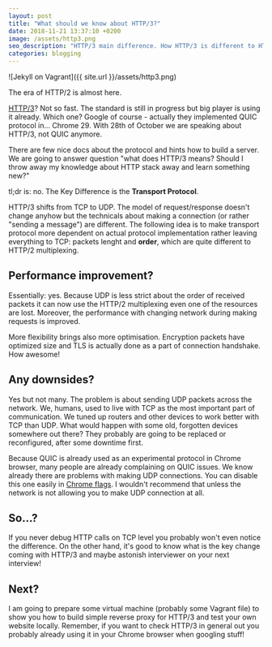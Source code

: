 ```yaml
---
layout: post
title: "What should we know about HTTP/3?"
date: 2018-11-21 13:37:10 +0200 
image: /assets/http3.png
seo_description: "HTTP/3 main difference. How HTTP/3 is different to HTTP/2"
categories: blogging
---
```


![Jekyll on Vagrant]({{ site.url }}/assets/http3.png)

The era of HTTP/2 is almost here.

[HTTP/3][2]? Not so fast. The standard is still in progress but big player is using it already. Which one? Google of course - actually they implemented QUIC protocol in... Chrome 29. With 28th of October we are speaking about HTTP/3, not QUIC anymore.

There are few nice docs about the protocol and hints how to build a server. We are going to answer question "what does HTTP/3 means? Should I throw away my knowledge about HTTP stack away and learn something new?"

tl;dr is: no. The Key Difference is the **Transport Protocol**.

<!-- more --> 

HTTP/3 shifts from TCP to UDP. The model of request/response doesn't change anyhow but the technicals about making a connection (or rather "sending a message") are different. The following idea is to make transport protocol more dependent on actual protocol implementation rather leaving everything to TCP: packets lenght and **order**, which are quite different to HTTP/2 multiplexing.

## Performance improvement?

Essentially: yes. Because UDP is less strict about the order of received packets it can now use the HTTP/2 multiplexing even one of the resources are lost. Moreover, the performance with changing network during making requests is improved. 

More flexibility brings also more optimisation. Encryption packets have optimized size and TLS is actually done as a part of connection handshake. How awesome!

## Any downsides?

Yes but not many. The problem is about sending UDP packets across the network. We, humans, used to live with TCP as the most important part of communication. We tuned up routers and other devices to work better with TCP than UDP. What would happen with some old, forgotten devices somewhere out there? They probably are going to be replaced or reconfigured, after some downtime first.

Because QUIC is already used as an experimental protocol in Chrome browser, many people are already complaining on QUIC issues. We know already there are problems with making UDP connections. You can disable this one easily in [Chrome flags][1]. I wouldn't recommend that unless the network is not allowing you to make UDP connection at all.

## So...?

If you never debug HTTP calls on TCP level you probably won't even notice the difference. On the other hand, it's good to know what is the key change coming with HTTP/3 and maybe astonish interviewer on your next interview!

## Next?

I am going to prepare some virtual machine (probably some Vagrant file) to show you how to build simple reverse proxy for HTTP/3 and test your own website locally. Remember, if you want to check HTTP/3 in general out you probably already using it in your Chrome browser when googling stuff!

[1]: chrome://flags/#enable-quic
[2]: https://en.wikipedia.org/wiki/HTTP/3
